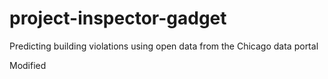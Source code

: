 # project-inspector-gadget
Predicting building violations using open data from the Chicago data portal

Modified
